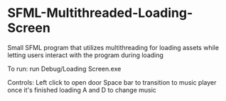 # SFML-Multithreaded-Loading-Screen
 Small SFML program that utilizes multithreading for loading assets while letting users interact with the program during loading

To run:
run Debug/Loading Screen.exe

Controls:
Left click to open door
Space bar to transition to music player once it's finished loading
A and D to change music
